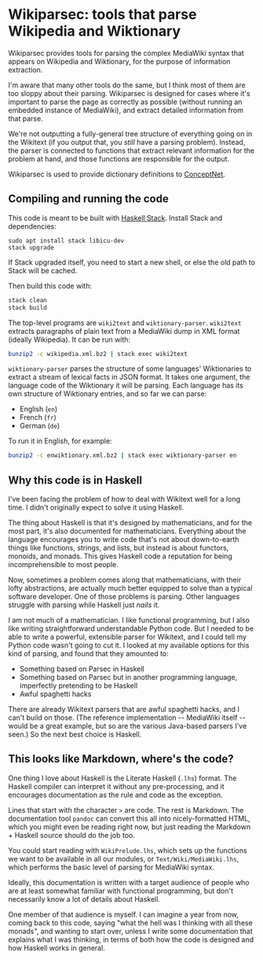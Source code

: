 Wikiparsec: tools that parse Wikipedia and Wiktionary
=====================================================

Wikiparsec provides tools for parsing the complex MediaWiki syntax that
appears on Wikipedia and Wiktionary, for the purpose of information
extraction.

I'm aware that many other tools do the same, but I think most of them are too
sloppy about their parsing. Wikiparsec is designed for cases where it's
important to parse the page as correctly as possible (without running an embedded
instance of MediaWiki), and extract detailed information from that parse.

We're not outputting a fully-general tree structure of everything going on in
the Wikitext (if you output that, you *still* have a parsing problem). Instead,
the parser is connected to functions that extract relevant information for the
problem at hand, and those functions are responsible for the output.

Wikiparsec is used to provide dictionary definitions to
[ConceptNet](http://conceptnet.io).


Compiling and running the code
------------------------------

This code is meant to be built with [Haskell Stack][stack]. Install Stack and
dependencies:

```
sudo apt install stack libicu-dev
stack upgrade
```

If Stack upgraded itself, you need to start a new shell, or else the old path
to Stack will be cached.

Then build this code with:

```sh
stack clean
stack build
```

[stack]: https://github.com/commercialhaskell/stack

The top-level programs are `wiki2text` and `wiktionary-parser`. `wiki2text`
extracts paragraphs of plain text from a MediaWiki dump in XML format
(ideally Wikipedia). It can be run with:

```sh
bunzip2 -c wikipedia.xml.bz2 | stack exec wiki2text
```

`wiktionary-parser` parses the structure of some
languages' Wiktionaries to extract a stream of lexical facts in JSON format.
It takes one argument, the language code of the Wiktionary it will be parsing.
Each language has its own structure of Wiktionary entries, and so far we
can parse:

- English (`en`)
- French (`fr`)
- German (`de`)

To run it in English, for example:

```sh
bunzip2 -c enwiktionary.xml.bz2 | stack exec wiktionary-parser en
```


Why this code is in Haskell
---------------------------

I've been facing the problem of how to deal with Wikitext well for a long time.
I didn't originally expect to solve it using Haskell.

The thing about Haskell is that it's designed by mathematicians, and for the
most part, it's also documented for mathematicians. Everything about the language
encourages you to write code that's not about down-to-earth things like functions,
strings, and lists, but instead is about functors, monoids, and monads. This gives
Haskell code a reputation for being incomprehensible to most people.

Now, sometimes a problem comes along that mathematicians, with their lofty
abstractions, are actually much better equipped to solve than a typical
software developer. One of those problems is parsing. Other languages struggle
with parsing while Haskell just *nails* it.

I am not much of a mathematician. I like functional programming, but I also
like writing straightforward understandable Python code.  But I needed to be
able to write a powerful, extensible parser for Wikitext, and I could tell my
Python code wasn't going to cut it. I looked at my available options for this
kind of parsing, and found that they amounted to:

- Something based on Parsec in Haskell
- Something based on Parsec but in another programming language, imperfectly
  pretending to be Haskell
- Awful spaghetti hacks

There are already Wikitext parsers that are awful spaghetti hacks, and I can't
build on those. (The reference implementation -- MediaWiki itself -- would be a
great example, but so are the various Java-based parsers I've seen.) So the
next best choice is Haskell.

This looks like Markdown, where's the code?
-------------------------------------------

One thing I love about Haskell is the Literate Haskell (`.lhs`) format. The
Haskell compiler can interpret it without any pre-processing, and it encourages
documentation as the rule and code as the exception.

Lines that start with the character `>` are code. The rest is Markdown. The
documentation tool `pandoc` can convert this all into nicely-formatted HTML,
which you might even be reading right now, but just reading the Markdown +
Haskell source should do the job too.

You could start reading with `WikiPrelude.lhs`, which sets up the functions
we want to be available in all our modules, or `Text/Wiki/MediaWiki.lhs`,
which performs the basic level of parsing for MediaWiki syntax.

Ideally, this documentation is written with a target audience of people who
are at least somewhat familiar with functional programming, but don't
necessarily know a lot of details about Haskell.

One member of that audience is myself. I can imagine a year from now, coming
back to this code, saying "what the hell was I thinking with all these monads",
and wanting to start over, unless I write some documentation that explains what
I was thinking, in terms of both how the code is designed and how Haskell works
in general.

